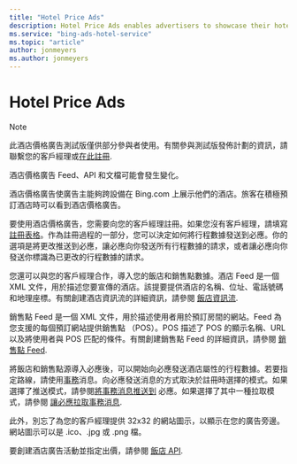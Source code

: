 ```yaml
---
title: "Hotel Price Ads"
description: Hotel Price Ads enables advertisers to showcase their hotels on Bing.com across devices.
ms.service: "bing-ads-hotel-service"
ms.topic: "article"
author: jonmeyers
ms.author: jonmeyers
---
```


# Hotel Price Ads

> [!NOTE]
>  此酒店價格廣告測試版僅供部分參與者使用。有關參與測試版發佈計劃的資訊，請聯繫您的客戶經理或[在此註冊](https://go.microsoft.com/fwlink/?linkid=2201950).
>
> 酒店價格廣告 Feed、API 和文檔可能會發生變化。

酒店價格廣告使廣告主能夠跨設備在 Bing.com 上展示他們的酒店。旅客在積極預訂酒店時可以看到酒店價格廣告。

要使用酒店價格廣告，您需要向您的客戶經理註冊。如果您沒有客戶經理，請填寫[註冊表格](https://go.microsoft.com/fwlink/?linkid=2201950)。作為註冊過程的一部分，您可以決定如何將行程數據發送到必應。你的選項是將更改推送到必應，讓必應向你發送所有行程數據的請求，或者讓必應向你發送你標識為已更改的行程數據的請求。 

您還可以與您的客戶經理合作，導入您的飯店和銷售點數據。酒店 Feed 是一個 XML 文件，用於描述您要宣傳的酒店。該提要提供酒店的名稱、位址、電話號碼和地理座標。有關創建酒店資訊流的詳細資訊，請參閱 [飯店資訊流](../hotel-feed/hotel-feed.md).

銷售點 Feed 是一個 XML 文件，用於描述使用者用於預訂房間的網站。Feed 為您支援的每個預訂網站提供銷售點 （POS）。POS 描述了 POS 的顯示名稱、URL 以及將使用者與 POS 匹配的條件。有關創建銷售點 Feed 的詳細資訊，請參閱 [銷售點 Feed](../pos-feed/pos-feed.md). 

 將飯店和銷售點源導入必應後，可以開始向必應發送酒店屬性的行程數據。若要指定路線，請使用[事務](../transaction-message/transaction-message.md)消息。向必應發送消息的方式取決於註冊時選擇的模式。如果選擇了推送模式，請參閱[將事務消息推送到](../transaction-message/push-transaction-message.md) 必應。如果選擇了其中一種拉取模式，請參閱  [讓必應拉取事務消息](../transaction-message/pull-transaction-message.md).

此外，別忘了為您的客戶經理提供 32x32 的網站圖示，以顯示在您的廣告旁邊。網站圖示可以是 .ico、.jpg 或 .png 檔。

要創建酒店廣告活動並指定出價，請參閱 [飯店 API](../hotel-service/hotel-api.md).
